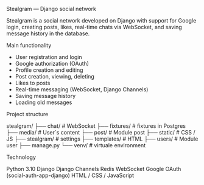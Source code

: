 Stealgram — Django social network

Stealgram is a social network developed on Django with support for Google login, creating posts, likes, real-time chats via WebSocket, and saving message history in the database.

Main functionality

-  User registration and login
-  Google authorization (OAuth)
-  Profile creation and editing
-  Post creation, viewing, deleting
-  Likes to posts
-  Real-time messaging (WebSocket, Django Channels)
-  Saving message history 
-  Loading old messages 


Project structure 

stealgram/
├── chat/ # WebSocket
├── fixtures/ # fixtures in Postgres
├── media/ # User`s content
├── post/ # Module post
├── static/ # CSS / JS 
├── stealgram/ # settings
├── templates/ # HTML
├── users/ # Module user
├── manage.py
└── venv/ # virtuale environment  

Technology

Python 3.10
Django
Django Channels
Redis
WebSocket
Google OAuth (social-auth-app-django)
HTML / CSS / JavaScript
